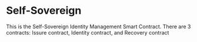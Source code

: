 # Self-Sovereign
This is the Self-Sovereign Identity Management Smart Contract.
There are 3 contracts: Issure contract, Identity contract, and Recovery contract
